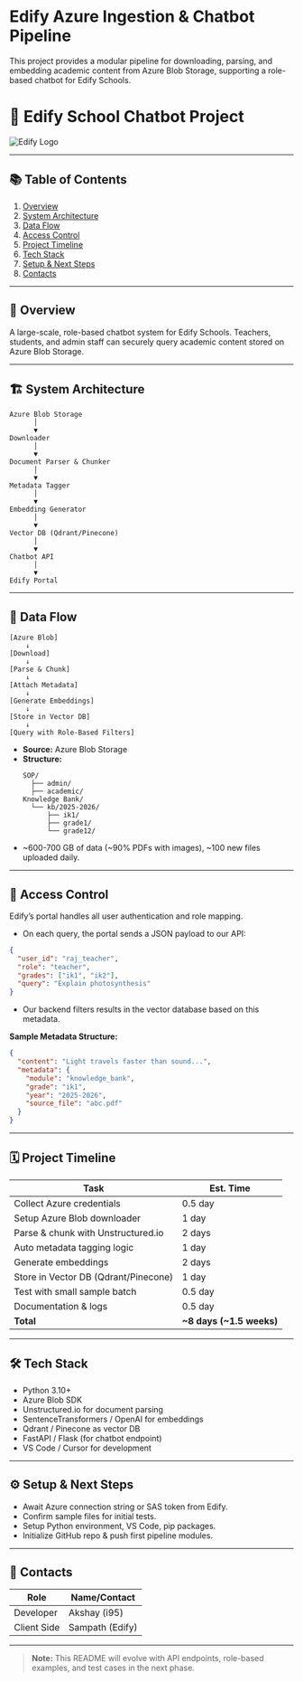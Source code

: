 # Edify Azure Ingestion & Chatbot Pipeline

This project provides a modular pipeline for downloading, parsing, and embedding academic content from Azure Blob Storage, supporting a role-based chatbot for Edify Schools.

# 🚀 Edify School Chatbot Project

![Edify Logo](https://dummyimage.com/200x60/ededed/333333&text=Edify+Chatbot) <!-- Replace with actual logo if available -->

---

## 📚 Table of Contents
1. [Overview](#overview)
2. [System Architecture](#system-architecture)
3. [Data Flow](#data-flow)
4. [Access Control](#access-control)
5. [Project Timeline](#project-timeline)
6. [Tech Stack](#tech-stack)
7. [Setup & Next Steps](#setup--next-steps)
8. [Contacts](#contacts)

---

## 🎯 Overview
A large-scale, role-based chatbot system for Edify Schools. Teachers, students, and admin staff can securely query academic content stored on Azure Blob Storage.

---

## 🏗️ System Architecture

```
Azure Blob Storage
      │
      ▼
Downloader
      │
      ▼
Document Parser & Chunker
      │
      ▼
Metadata Tagger
      │
      ▼
Embedding Generator
      │
      ▼
Vector DB (Qdrant/Pinecone)
      │
      ▼
Chatbot API
      │
      ▼
Edify Portal
```

---

## 🔄 Data Flow

```
[Azure Blob]
    ↓
[Download]
    ↓
[Parse & Chunk]
    ↓
[Attach Metadata]
    ↓
[Generate Embeddings]
    ↓
[Store in Vector DB]
    ↓
[Query with Role-Based Filters]
```

- **Source:** Azure Blob Storage
- **Structure:**
  ```
  SOP/
    ├── admin/
    ├── academic/
  Knowledge Bank/
    └── kb/2025-2026/
        ├── ik1/
        ├── grade1/
        └── grade12/
  ```
- ~600-700 GB of data (~90% PDFs with images), ~100 new files uploaded daily.

---

## 🔐 Access Control
Edify’s portal handles all user authentication and role mapping.

- On each query, the portal sends a JSON payload to our API:

```json
{
  "user_id": "raj_teacher",
  "role": "teacher",
  "grades": ["ik1", "ik2"],
  "query": "Explain photosynthesis"
}
```

- Our backend filters results in the vector database based on this metadata.

**Sample Metadata Structure:**
```json
{
  "content": "Light travels faster than sound...",
  "metadata": {
    "module": "knowledge_bank",
    "grade": "ik1",
    "year": "2025-2026",
    "source_file": "abc.pdf"
  }
}
```

---

## 🗓️ Project Timeline

| Task                                 | Est. Time |
| ------------------------------------ | --------- |
| Collect Azure credentials            | 0.5 day   |
| Setup Azure Blob downloader          | 1 day     |
| Parse & chunk with Unstructured.io   | 2 days    |
| Auto metadata tagging logic          | 1 day     |
| Generate embeddings                  | 2 days    |
| Store in Vector DB (Qdrant/Pinecone) | 1 day     |
| Test with small sample batch         | 0.5 day   |
| Documentation & logs                 | 0.5 day   |
| **Total**                            | **~8 days (~1.5 weeks)** |

---

## 🛠️ Tech Stack
- Python 3.10+
- Azure Blob SDK
- Unstructured.io for document parsing
- SentenceTransformers / OpenAI for embeddings
- Qdrant / Pinecone as vector DB
- FastAPI / Flask (for chatbot endpoint)
- VS Code / Cursor for development

---

## ⚙️ Setup & Next Steps
- Await Azure connection string or SAS token from Edify.
- Confirm sample files for initial tests.
- Setup Python environment, VS Code, pip packages.
- Initialize GitHub repo & push first pipeline modules.

---

## 👥 Contacts
| Role         | Name/Contact         |
|--------------|---------------------|
| Developer    | Akshay (i95) |
| Client Side  | Sampath (Edify)     |

---

> **Note:**
> This README will evolve with API endpoints, role-based examples, and test cases in the next phase.



